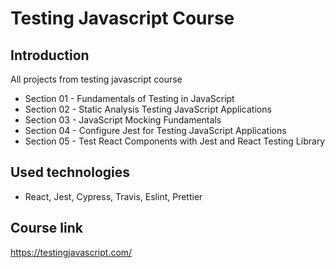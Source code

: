 # Testing Javascript Course

## Introduction

All projects from testing javascript course

- Section 01 - Fundamentals of Testing in JavaScript
- Section 02 - Static Analysis Testing JavaScript Applications
- Section 03 - JavaScript Mocking Fundamentals
- Section 04 - Configure Jest for Testing JavaScript Applications
- Section 05 - Test React Components with Jest and React Testing Library

## Used technologies

- React, Jest, Cypress, Travis, Eslint, Prettier

## Course link

https://testingjavascript.com/
